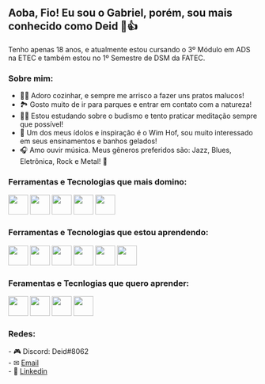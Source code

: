 ## Aoba, Fio! Eu sou o Gabriel, porém, sou mais conhecido como Deid 👋👍
Tenho apenas 18 anos, e atualmente estou cursando o 3º Módulo em ADS na ETEC e também estou no 1º Semestre de DSM da FATEC.

### Sobre mim:

- 👩‍🍳 Adoro cozinhar, e sempre me arrisco a fazer uns pratos malucos!
- 🏞 Gosto muito de ir para parques e entrar em contato com a natureza!
- 🧘‍♂️ Estou estudando sobre o budismo e tento praticar meditação sempre que possível!
- 🧊 Um dos meus ídolos e inspiração é o Wim Hof, sou muito interessado em seus ensinamentos e banhos gelados!
- 🎧 Amo ouvir música. Meus gêneros preferidos são: Jazz, Blues, Eletrônica, Rock e Metal! 🤘

### Ferramentas e Tecnologias que mais domino:
<div>
<img src="https://cdn.jsdelivr.net/gh/devicons/devicon/icons/git/git-original.svg" width="40" height="40"/>
<img src="https://cdn.jsdelivr.net/gh/devicons/devicon/icons/c/c-original.svg" width="40" height="40"/>
<img src="https://cdn.jsdelivr.net/gh/devicons/devicon/icons/html5/html5-original.svg" width="40" height="40"/>
<img src="https://cdn.jsdelivr.net/gh/devicons/devicon/icons/php/php-original.svg" width="40" height="40"/>
<img src="https://cdn.jsdelivr.net/gh/devicons/devicon/icons/mysql/mysql-original-wordmark.svg" width="40" height="40"/>
</div>

### Ferramentas e Tecnologias que estou aprendendo:
<div>
<img src="https://cdn.jsdelivr.net/gh/devicons/devicon/icons/linux/linux-plain.svg" width="40" height="40"/>
<img src="https://cdn.jsdelivr.net/gh/devicons/devicon/icons/laravel/laravel-plain-wordmark.svg" width="40" height="40"/>
<img src="https://cdn.jsdelivr.net/gh/devicons/devicon/icons/java/java-original-wordmark.svg" width="40" height="40"/>
<img src="https://cdn.jsdelivr.net/gh/devicons/devicon/icons/postgresql/postgresql-original-wordmark.svg" width="40" height="40">
<img src="https://cdn.jsdelivr.net/gh/devicons/devicon/icons/composer/composer-original.svg" width="40" height="40"/>
<img src="https://cdn.jsdelivr.net/gh/devicons/devicon/icons/heroku/heroku-plain-wordmark.svg" width="40" height="40"/>
</div>

### Feramentas e Tecnlogias que quero aprender:
<div>
<img src="https://cdn.jsdelivr.net/gh/devicons/devicon/icons/kotlin/kotlin-original.svg" width="40" height="40"/>
<img src="https://cdn.jsdelivr.net/gh/devicons/devicon/icons/ruby/ruby-plain-wordmark.svg" width="40" height="40"/>
<img src="https://cdn.jsdelivr.net/gh/devicons/devicon/icons/javascript/javascript-original.svg" width="40" height="40"/>
<img src="https://cdn.jsdelivr.net/gh/devicons/devicon/icons/typescript/typescript-original.svg" width="40" height="40"/>
</div>

### Redes:
<div>
- 🎮 Discord: Deid#8062 </br>
- ✉ <a href = "mailto:gabrieldeid.android@gmail.com">Email</a> </br>
- 💼 <a href="https://www.linkedin.com/in/gabriel-santos-392518213/">Linkedin</a>   
</div>







